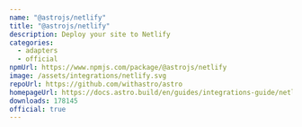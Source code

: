 ```yaml
---
name: "@astrojs/netlify"
title: "@astrojs/netlify"
description: Deploy your site to Netlify
categories:
  - adapters
  - official
npmUrl: https://www.npmjs.com/package/@astrojs/netlify
image: /assets/integrations/netlify.svg
repoUrl: https://github.com/withastro/astro
homepageUrl: https://docs.astro.build/en/guides/integrations-guide/netlify/
downloads: 178145
official: true
---
```

